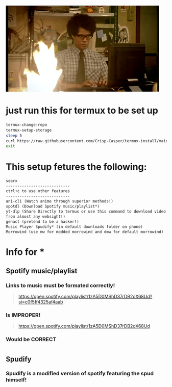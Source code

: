 ![IM TRYING!!!](/assets/images/program.gif)
# just run this for termux to be set up
```sh
termux-change-repo
termux-setup-storage
sleep 5
curl https://raw.githubusercontent.com/Crisp-Casper/termux-install/main/install.sh | bash 
exit
```
# This setup fetures the following:
```
searx
----------------------------
ctrl+c to use other features
----------------------------
ani-cli (Watch anime through superior methods!)
spotdl (Download Spotify music/playlist*)
yt-dlp (Share Directly to termux or use this command to download video from almost any websight!)
genact (pretend to be a hacker!)
Music Player Spudify* (in default downloads folder on phone)
Morrowind (use mw for modded morrowind and dmw for default morrowind)
```
# Info for *
## Spotify music/playlist
### Links to music must be formated correctly!
> https://open.spotify.com/playlist/1zA5D0MShD37rDB2oX68Ud?si=c0f5ff4325af4aab
### Is IMPROPER!
> https://open.spotify.com/playlist/1zA5D0MShD37rDB2oX68Ud
### Would be CORRECT
#
## Spudify
### Spudify is a modified version of spotify featuring the spud himself!
